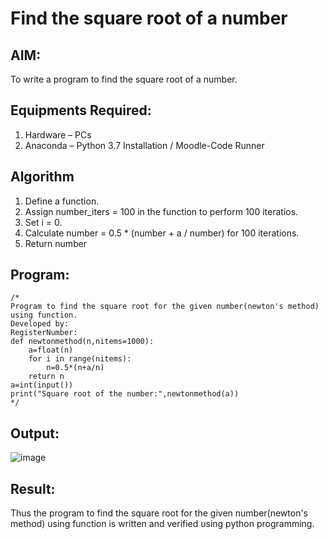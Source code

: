 # Find the square root of a number

## AIM:
To write a program to find the square root of a number.

## Equipments Required:
1. Hardware – PCs
2. Anaconda – Python 3.7 Installation / Moodle-Code Runner

## Algorithm
1. Define a function.
2. Assign number_iters = 100 in the function to perform 100 iteratios.
3. Set i = 0.
4. Calculate  number = 0.5 * (number + a / number) for 100 iterations.
5. Return number

## Program:
```
/*
Program to find the square root for the given number(newton's method) using function.
Developed by: 
RegisterNumber:  
def newtonmethod(n,nitems=1000):
    a=float(n)
    for i in range(nitems):
        n=0.5*(n+a/n)
    return n
a=int(input())
print("Square root of the number:",newtonmethod(a))
*/
```

## Output:
![image](https://github.com/mugil25/Square-root-of-a-number/assets/148515771/1cef6291-a045-4cf4-81e9-6bd9c2848871)
## Result:
Thus the program to find the square root for the given number(newton's method) using function is written and verified using python programming.
